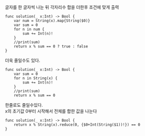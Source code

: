 글자를 한 글자씩 나눈 뒤 각자리수 합을 더한후 조건에 맞게 출력   
```
func solution(_ x:Int) -> Bool {
    var num = String(x).map{String($0)}
    var sum = 0
    for n in num {
        sum += Int(n)!
    }
    //print(sum)
    return x % sum == 0 ? true : false
}
```
더욱 줄일수도 있다.   
```
func solution(_ x:Int) -> Bool {
    var sum = 0
    for n in String(x) {
        sum += Int(n)!
    }
    //print(sum)
    return x % sum == 0

```
한줄로도 줄일수있다.   
x의 초기값 0부터 시작해서 전체를 합한 값을 나눈다   
```
func solution(_ x:Int) -> Bool {
    return x % String(x).reduce(0, {$0+Int(String($1))!}) == 0
}
```
